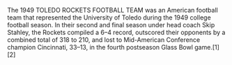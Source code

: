 The 1949 TOLEDO ROCKETS FOOTBALL TEAM was an American football team that represented the University of Toledo during the 1949 college football season. In their second and final season under head coach Skip Stahley, the Rockets compiled a 6–4 record, outscored their opponents by a combined total of 318 to 210, and lost to Mid-American Conference champion Cincinnati, 33–13, in the fourth postseason Glass Bowl game.[1][2]
